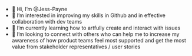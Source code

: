 - 👋 Hi, I’m @Jess-Payne
- 👀 I’m interested in improving my skills in Github and in effective collaboration with dev teams
- 🌱 I’m currently learning how to artfully create and interact with issues
- 💞️ I’m looking to connect with others who can help me to increase my awareness of how product teams feel most supported and get the most value 
from stakeholder representatives / user stories 

<!---
Jess-Payne/Jess-Payne is a ✨ special ✨ repository because its `README.md` (this file) appears on your GitHub profile.
You can click the Preview link to take a look at your changes.
--->
